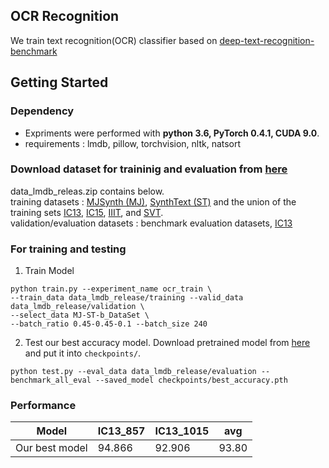 ## OCR Recognition

We train text recognition(OCR) classifier based on [deep-text-recognition-benchmark](https://github.com/clovaai/deep-text-recognition-benchmark)

## Getting Started


### Dependency
- Expriments were performed with **python 3.6, PyTorch 0.4.1, CUDA 9.0**.
- requirements : lmdb, pillow, torchvision, nltk, natsort

### Download dataset for traininig and evaluation from [here](https://drive.google.com/open?id=1hywOh26U5BrX6a9depZ2JbEsUktlDbbM) 
data_lmdb_releas.zip contains below. <br>
training datasets : [MJSynth (MJ)](http://www.robots.ox.ac.uk/~vgg/data/text/), [SynthText (ST)](http://www.robots.ox.ac.uk/~vgg/data/scenetext/) and the union of the training sets [IC13](http://rrc.cvc.uab.es/?ch=2), [IC15](http://rrc.cvc.uab.es/?ch=4), [IIIT](http://cvit.iiit.ac.in/projects/SceneTextUnderstanding/IIIT5K.html), and [SVT](http://www.iapr-tc11.org/mediawiki/index.php/The_Street_View_Text_Dataset).\
validation/evaluation datasets : benchmark evaluation datasets, [IC13](http://rrc.cvc.uab.es/?ch=2)


### For training and testing

1. Train Model
```
python train.py --experiment_name ocr_train \
--train_data data_lmdb_release/training --valid_data data_lmdb_release/validation \
--select_data MJ-ST-b_DataSet \
--batch_ratio 0.45-0.45-0.1 --batch_size 240 
```

 2. Test our best accuracy model. Download pretrained model from [here](https://drive.google.com/open?id=1FO_lt3US-gc8xwK97iE8R4on_iuFzaan) and put it into `checkpoints/`.
```
python test.py --eval_data data_lmdb_release/evaluation --benchmark_all_eval --saved_model checkpoints/best_accuracy.pth
```

### Performance 

Model |  IC13_857 | IC13_1015 | avg 
-- | -- | -- | -- | 
Our best model   | 94.866 | 92.906 | 93.80 
